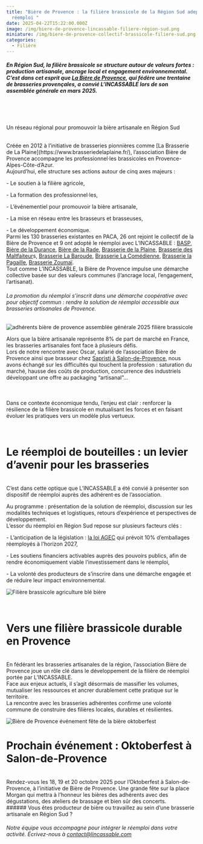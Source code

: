 ```yaml
---
title: "Bière de Provence : la filière brassicole de la Région Sud adepte du
  réemploi "
date: 2025-04-22T15:22:00.000Z
image: /img/biere-de-provence-lincassable-filiere-région-sud.png
miniature: /img/biere-de-provence-collectif-brassicole-filiere-sud.png
categories:
  - Filière
---
```

##### En Région Sud, la filière brassicole se structure autour de valeurs fortes : production artisanale, ancrage local et engagement environnemental. C’est dans cet esprit que [La Bière de Provence](https://labieredeprovence.fr/association), qui fédère une trentaine de brasseries provençales, a convié L’INCASSABLE lors de son assemblée générale en mars 2025.

<br>

# 
Un réseau régional pour promouvoir la bière artisanale en Région Sud

<br>
Créée en 2012 à l’initiative de brasseries pionnières comme [La Brasserie de La Plaine](https://www.brasseriedelaplaine.fr/), l’association Bière de Provence accompagne les professionnel·les brassicoles en Provence-Alpes-Côte-d’Azur. 
<br>
Aujourd’hui, elle structure ses actions autour de cinq axes majeurs :

\- Le soutien à la filière agricole,

\- La formation des professionnel·les,

\- L’événementiel pour promouvoir la bière artisanale,

\- La mise en réseau entre les brasseurs et brasseuses, 

\- Le développement économique.
<br>
Parmi les 130 brasseries existantes en PACA, 26 ont rejoint le collectif de la Bière de Provence et 9 ont adopté le réemploi avec L’INCASSABLE : [BASP](https://basp05.com/), [Bière de la Durance](https://bieredeladurance.com/), [Bière de la Rade](https://www.bieredelarade.com/), [Brasserie de la Plaine](https://www.brasseriedelaplaine.fr/), [Brasserie des Maltfaiteur](https://www.lesmaltfaiteurs.com/)s, [Brasserie La Baroude](www.brasserielabaroude.fr), [Brasserie La Comédienne](https://www.lacomedienne.beer/), [Brasserie la Pagaille](https://www.brasserielapagaille.com/), [Brasserie Zoumaï](https://www.brasseriezoumai.fr/). 
<br>
Tout comme L’INCASSABLE, la Bière de Provence impulse une démarche collective basée sur des valeurs communes (l’ancrage local, l’engagement, l’artisanat). 

###### La promotion du réemploi s’inscrit dans une démarche coopérative avec pour objectif commun : rendre la solution de réemploi accessible aux brasseries artisanales de Provence.

![adhérents bière de provence assemblée générale 2025 filière brassicole](/img/biere-de-provence-assemblee-generale-mars-2025.png "Photo des adhérents de la Bière de Provence lors de l'Assemblée Générale 2025")

Alors que la bière artisanale représente 8% de part de marché en France, les brasseries artisanales font face à plusieurs défis. 
<br>
Lors de notre rencontre avec Oscar, salarié de l’association Bière de Provence ainsi que brasseur chez [Sapristi à Salon-de-Provence](https://www.biere-sapristi.fr/), nous avons échangé sur les difficultés qui touchent la profession : saturation du marché, hausse des coûts de production, concurrence des industriels développant une offre au packaging “artisanal”...\
<br>

###### 
Dans ce contexte économique tendu, l’enjeu est clair : renforcer la résilience de la filière brassicole en mutualisant les forces et en faisant évoluer les pratiques vers un modèle plus vertueux.


<br>

# Le réemploi de bouteilles : un levier d’avenir pour les brasseries

<br>
C’est dans cette optique que L’INCASSABLE a été convié à présenter son dispositif de réemploi auprès des adhérent·es de l’association.

Au programme : présentation de la solution de réemploi, discussion sur les modalités techniques et logistiques, retours d’expérience et perspectives de développement.
<br>
L’essor du réemploi en Région Sud repose sur plusieurs facteurs clés :

\- L’anticipation de la législation : [la loi AGEC](https://www.ecologie.gouv.fr/loi-anti-gaspillage-economie-circulaire) qui prévoit 10% d’emballages réemployés à l’horizon 2027,

\- Les soutiens financiers activables auprès des pouvoirs publics, afin de rendre économiquement viable l’investissement dans le réemploi,

\- La volonté des producteurs de s’inscrire dans une démarche engagée et de réduire leur impact environnemental.



![Filière brassicole agriculture blé bière](/img/biere-de-provence-filiere-bassicole-provence-2.png "Bière de Provence dans un champ de blé")


<br>

# Vers une filière brassicole durable en Provence

<br>
En fédérant les brasseries artisanales de la région, l’association Bière de Provence joue un rôle clé dans le développement de la filière de réemploi portée par L’INCASSABLE.
<br>
Face aux enjeux actuels, il s’agit désormais de massifier les volumes, mutualiser les ressources et ancrer durablement cette pratique sur le territoire.
<br>
La rencontre avec les brasseries adhérentes confirme une volonté commune de construire des filières locales, durables et résilientes.  

![Bière de Provence événement fête de la bière oktoberfest](/img/biere-de-provence-lincassable-filiere-région-sud.png "Stand Bière de Provence lors d'un événement")

# Prochain événement : Oktoberfest à Salon-de-Provence

<br>
Rendez-vous les 18, 19 et 20 octobre 2025 pour l’Oktoberfest à Salon-de-Provence, à l’initiative de Bière de Provence. Une grande fête sur la place Morgan qui mettra à l’honneur les bières des adhérents avec des dégustations, des ateliers de brassage et bien sûr des concerts.

<br>
###### Vous êtes producteur de bière ou travaillez au sein d’une brasserie artisanale en Région Sud ?

###### Notre équipe vous accompagne pour intégrer le réemploi dans votre activité. Écrivez-nous à contact@lincassable.com
